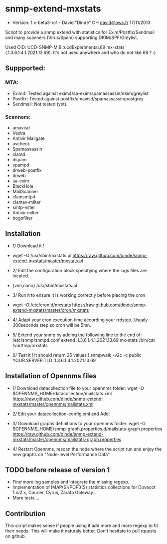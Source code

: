 snmp-extend-mxstats
===================
* Version: 1.x-beta3-rc1 - David "Dinde" OH <david@ows.fr> 17/11/2013

Script to provide a snmp extend with statistics for Exim/Postfix/Sendmail and many scanners (Virus/Spam) supporting DKIM/SPF/Greylist.

Used OID: UCD-SNMP-MIB::ucdExperimental.69 mx-stats (.1.3.6.1.4.1.2021.13.69). It's not used anywhere and who do not like 69 ? :)

## Suppported:
### MTA: 
- Exim4: Tested against exim4/sa-exim/spamassassin/dkim/greylist
- Postfix: Tested against postfix/amavisd/spamassassin/postgrey
- Sendmail: Not tested (yet).

### Scanners: 
- amavisd
- Vexira
- Antivir Mailgate
- avcheck
- Spamassassin
- clamd
- dspam
- spampd
- drweb-postfix
- drweb
- sa-exim
- BlackHole
- MailScanner
- clamsmtpd
- clamav-milter
- smtp-vilter
- Antivir milter
- bogofilter

## Installation
- 1/ Download it !
* wget -O /usr/sbin/mxstats.pl https://raw.github.com/dinde/snmp-extend-mxstats/master/mxstats.pl

- 2/ Edit the configuration block specifying where the logs files are located.
* {vim,nano} /usr/sbin/mxstats.pl

- 3/ Run it to ensure it is working correctly before placing the cron
* wget -O /etc/cron.d/mxstats https://raw.github.com/dinde/snmp-extend-mxstats/master/cron/mxstats

- 4/ Adapt your cron execution time according your rrdstep. Usualy 300seconds step so cron will be 5mn.

- 5/ Extend your snmp by adding the following line to the end of: /etc/snmp/snmpd.conf
extend .1.3.6.1.4.1.2021.13.69 mx-stats /bin/cat /var/tmp/mxstats

- 6/ Test it ! It should return 25 values !
snmpwalk -v2c -c public YOUR.SERVER.TLD .1.3.6.1.4.1.2021.13.69

## Installation of Opennms files
- 1/ Download datacollection file to your opennms folder:
wget -O $OPENNMS_HOME/datacollection/mailstats.xml https://raw.github.com/dinde/snmp-extend-mxstats/master/opennms/mailstats.xml

- 2/ Edit your datacollection-config.xml and Add:
        <include-collection dataCollectionGroup="Mailstats"/>

- 3/ Download graphs definitions to your opennms folder:
wget -O $OPENNMS_HOME/snmp-graph.properties.d/mailstats-graph.properties https://raw.github.com/dinde/snmp-extend-mxstats/master/opennms/mailstats-graph.properties

- 4/ Restart Opennms, rescan the node where the script run and enjoy the new graphs on "Node-level Performance Data"

## TODO before release of version 1
- Find more log samples and integrate the missing regexp.
- Implementation of IMAP(S)/POP3(S) statistics collections for Dovecot 1.x/2.x, Courier, Cyrus, Zarafa Gateway.
- More tests ...

## Contribution
This script makes sense if people using it add more and more regexp to fit their needs.
This will make it naturaly better. Don't hesitate to pull rquests on github.
